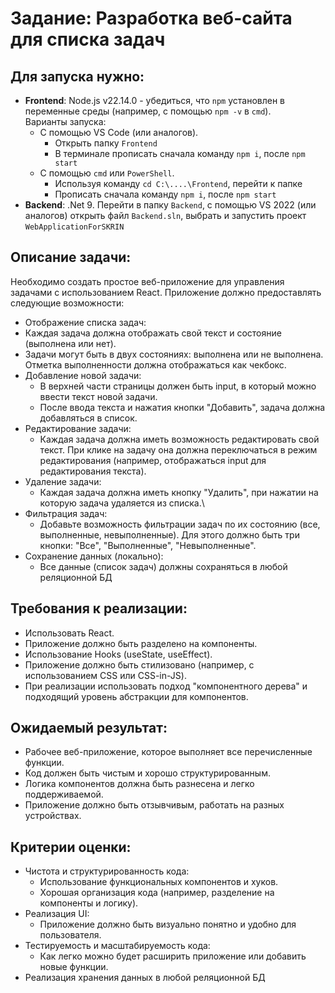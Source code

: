 # Задание: Разработка веб-сайта для списка задач

## Для запуска нужно:
- **Frontend**: Node.js v22.14.0 - убедиться, что ```npm``` установлен в переменные среды (например, с помощью `npm -v` в `cmd`).\
Варианты запуска:
  - С помощью VS Code (или аналогов).
    - Открыть папку ```Frontend```
    - В терминале прописать сначала команду ```npm i```, после  ```npm start```
  - С помощью ```cmd``` или ```PowerShell```.
    - Используя команду ```cd C:\....\Frontend```, перейти к папке
    - Прописать сначала команду ```npm i```, после  ```npm start```
- **Backend**: .Net 9. Перейти в папку ```Backend```, с помощью VS 2022 (или аналогов) открыть файл ```Backend.sln```, выбрать и запустить проект ```WebApplicationForSKRIN```

## Описание задачи:

Необходимо создать простое веб-приложение для управления задачами с использованием React. Приложение должно предоставлять следующие возможности:
- Отображение списка задач:
 - Каждая задача должна отображать свой текст и состояние (выполнена или нет).
 - Задачи могут быть в двух состояниях: выполнена или не выполнена. Отметка выполненности должна отображаться как чекбокс.
- Добавление новой задачи:
  - В верхней части страницы должен быть input, в который можно ввести текст новой задачи.
  - После ввода текста и нажатия кнопки "Добавить", задача должна добавляться в список.
- Редактирование задачи:
  - Каждая задача должна иметь возможность редактировать свой текст. При клике на задачу она должна переключаться в режим редактирования (например, отображаться input для редактирования текста).
- Удаление задачи:
  - Каждая задача должна иметь кнопку "Удалить", при нажатии на которую задача удаляется из списка.\
- Фильтрация задач:
  - Добавьте возможность фильтрации задач по их состоянию (все, выполненные, невыполненные). Для этого должно быть три кнопки: "Все", "Выполненные", "Невыполненные".
- Сохранение данных (локально):
  - Все данные (список задач) должны сохраняться в любой реляционной БД

## Требования к реализации:
- Использовать React.
- Приложение должно быть разделено на компоненты.
- Использование Hooks (useState, useEffect).
- Приложение должно быть стилизовано (например, с использованием CSS или CSS-in-JS).
- При реализации использовать подход "компонентного дерева" и подходящий уровень абстракции для компонентов.

## Ожидаемый результат:
- Рабочее веб-приложение, которое выполняет все перечисленные функции.
- Код должен быть чистым и хорошо структурированным.
- Логика компонентов должна быть разнесена и легко поддерживаемой.
- Приложение должно быть отзывчивым, работать на разных устройствах.

## Критерии оценки:

- Чистота и структурированность кода:
  - Использование функциональных компонентов и хуков.
  - Хорошая организация кода (например, разделение на компоненты и логику).
- Реализация UI:
  - Приложение должно быть визуально понятно и удобно для пользователя.
- Тестируемость и масштабируемость кода:
  - Как легко можно будет расширить приложение или добавить новые функции.
- Реализация хранения данных в любой реляционной БД
